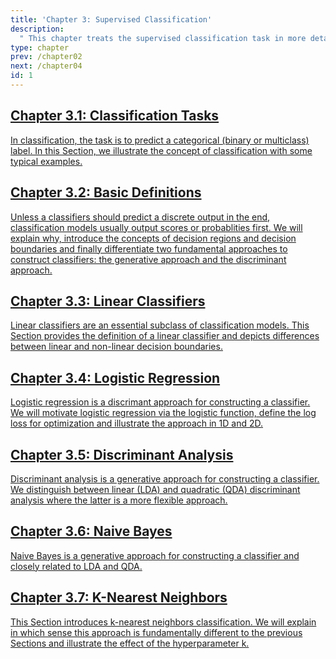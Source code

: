 ```yaml
---
title: 'Chapter 3: Supervised Classification'
description:
  " This chapter treats the supervised classification task in more detail. We will see examples of binary and multiclass classification and the difference of the discriminative and the generative approach. Especially, we will treat logistic regression, linear and quadratic discriminant analysis, naive bayes and k-NN classification."
type: chapter
prev: /chapter02
next: /chapter04
id: 1
---
```



<section class="c72e2d57">
  <h2 class="_5e0ebe7a">
  <a class="_46224d00 _7e2d93b5" href="/chapter03-01-classification-classificationtasks">Chapter 3.1: Classification Tasks</a>

  </h2>
  <p class="de526628">
  <a class="_46224d00 _7e2d93b5" href="/chapter03-01-classification-classificationtasks"> In classification, the task is to predict a categorical (binary or multiclass) label. In this Section, we illustrate the concept of classification with some typical examples.</a>
  </p>
</section>





<section class="c72e2d57">
  <h2 class="_5e0ebe7a">
  <a class="_46224d00 _7e2d93b5" href="/chapter03-02-classification-basicdefinitions">Chapter 3.2: Basic Definitions</a>

  </h2>
  <p class="de526628">
  <a class="_46224d00 _7e2d93b5" href="/chapter03-02-classification-basicdefinitions"> Unless a classifiers should predict a discrete output in the end, classification models usually output scores or probablities first. We will explain why, introduce the concepts of decision regions and decision boundaries and finally differentiate two fundamental approaches to construct classifiers: the generative approach and the discriminant approach.</a>
  </p>
</section>





<section class="c72e2d57">
  <h2 class="_5e0ebe7a">
  <a class="_46224d00 _7e2d93b5" href="/chapter03-03-classification-linearclassifiers">Chapter 3.3: Linear Classifiers</a>

  </h2>
  <p class="de526628">
  <a class="_46224d00 _7e2d93b5" href="/chapter03-03-classification-linearclassifiers"> Linear classifiers are an essential subclass of classification models. This Section provides the definition of a linear classifier and depicts differences between linear and non-linear decision boundaries.</a>
  </p>
</section>





<section class="c72e2d57">
  <h2 class="_5e0ebe7a">
  <a class="_46224d00 _7e2d93b5" href="/chapter03-04-classification-logisticregression">Chapter 3.4: Logistic Regression</a>

  </h2>
  <p class="de526628">
  <a class="_46224d00 _7e2d93b5" href="/chapter03-04-classification-logisticregression"> Logistic regression is a discrimant approach for constructing a classifier. We will motivate logistic regression via the logistic function, define the log loss for optimization and illustrate the approach in 1D and 2D.</a>
  </p>
</section>





<section class="c72e2d57">
  <h2 class="_5e0ebe7a">
  <a class="_46224d00 _7e2d93b5" href="/chapter03-05-classification-discriminantanalysis">Chapter 3.5: Discriminant Analysis</a>

  </h2>
  <p class="de526628">
  <a class="_46224d00 _7e2d93b5" href="/chapter03-05-classification-discriminantanalysis"> Discriminant analysis is a generative approach for constructing a classifier. We distinguish between linear (LDA) and quadratic (QDA) discriminant analysis where the latter is a more flexible approach.</a>
  </p>
</section>





<section class="c72e2d57">
  <h2 class="_5e0ebe7a">
  <a class="_46224d00 _7e2d93b5" href="/chapter03-06-classification-naviebayes">Chapter 3.6: Naive Bayes</a>

  </h2>
  <p class="de526628">
  <a class="_46224d00 _7e2d93b5" href="/chapter03-06-classification-naviebayes"> Naive Bayes is a generative approach for constructing a classifier and closely related to LDA and QDA.</a>
  </p>
</section>





<section class="c72e2d57">
  <h2 class="_5e0ebe7a">
  <a class="_46224d00 _7e2d93b5" href="/chapter03-07-classification-knn">Chapter 3.7: 	K-Nearest Neighbors</a>

  </h2>
  <p class="de526628">
  <a class="_46224d00 _7e2d93b5" href="/chapter03-07-classification-knn">  This Section introduces k-nearest neighbors classification. We will explain in which sense this approach is fundamentally different to the previous Sections and illustrate the effect of the hyperparameter k.</a>
  </p>
</section>




